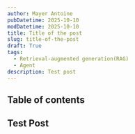```yaml
---
author: Mayer Antoine
pubDatetime: 2025-10-10
modDatetime: 2025-10-10
title: Title of the post
slug: title-of-the-post
draft: True
tags:
  - Retrieval-augmented generation(RAG)
  - Agent
description: Test post
---
```


## Table of contents

## Test Post